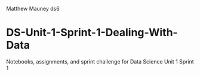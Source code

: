 Matthew Mauney ds6
# DS-Unit-1-Sprint-1-Dealing-With-Data
Notebooks, assignments, and sprint challenge for Data Science Unit 1 Sprint 1

